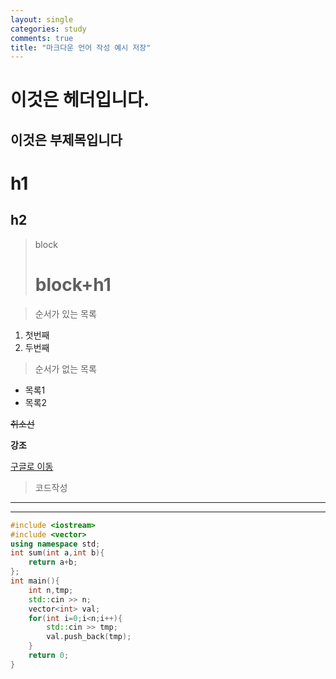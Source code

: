 ```yaml
---
layout: single
categories: study
comments: true
title: "마크다운 언어 작성 예시 저장"
---
```




이것은 헤더입니다.
=== 

이것은 부제목입니다
---

# h1
## h2

> block
> # block+h1

> 순서가 있는 목록
1. 첫번째
2. 두번째

> 순서가 없는 목록
* 목록1
* 목록2

~~취소선~~

**강조**

[구글로 이동](https://google.com)

> 코드작성

---
***


```c++
#include <iostream>
#include <vector>
using namespace std;
int sum(int a,int b){
    return a+b;
};
int main(){
    int n,tmp;
    std::cin >> n;
    vector<int> val;
    for(int i=0;i<n;i++){
        std::cin >> tmp;
        val.push_back(tmp);
    }  
    return 0;
}
```
